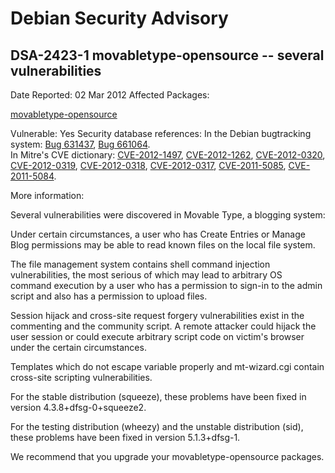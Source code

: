 
Debian Security Advisory
========================


DSA-2423-1 movabletype-opensource -- several vulnerabilities
------------------------------------------------------------



Date Reported:
02 Mar 2012
Affected Packages:

[movabletype-opensource](https://packages.debian.org/src:movabletype-opensource)

Vulnerable:
Yes
Security database references:
In the Debian bugtracking system: [Bug 631437](https://bugs.debian.org/cgi-bin/bugreport.cgi?bug=631437), [Bug 661064](https://bugs.debian.org/cgi-bin/bugreport.cgi?bug=661064).  
In Mitre's CVE dictionary: [CVE-2012-1497](https://security-tracker.debian.org/tracker/CVE-2012-1497), [CVE-2012-1262](https://security-tracker.debian.org/tracker/CVE-2012-1262), [CVE-2012-0320](https://security-tracker.debian.org/tracker/CVE-2012-0320), [CVE-2012-0319](https://security-tracker.debian.org/tracker/CVE-2012-0319), [CVE-2012-0318](https://security-tracker.debian.org/tracker/CVE-2012-0318), [CVE-2012-0317](https://security-tracker.debian.org/tracker/CVE-2012-0317), [CVE-2011-5085](https://security-tracker.debian.org/tracker/CVE-2011-5085), [CVE-2011-5084](https://security-tracker.debian.org/tracker/CVE-2011-5084).  

More information:

Several vulnerabilities were discovered in Movable Type, a blogging
system:


Under certain circumstances, a user who has Create Entries or
Manage Blog permissions may be able to read known files on the local
file system.


The file management system contains shell command injection
vulnerabilities, the most serious of which may lead to arbitrary OS
command execution by a user who has a permission to sign-in to the
admin script and also has a permission to upload files.


Session hijack and cross-site request forgery vulnerabilities exist in
the commenting and the community script. A remote attacker could
hijack the user session or could execute arbitrary script code on
victim's browser under the certain circumstances.


Templates which do not escape variable properly and mt-wizard.cgi
contain cross-site scripting vulnerabilities.


For the stable distribution (squeeze), these problems have been fixed
in version 4.3.8+dfsg-0+squeeze2.


For the testing distribution (wheezy) and the unstable distribution
(sid), these problems have been fixed in version 5.1.3+dfsg-1.


We recommend that you upgrade your movabletype-opensource packages.





